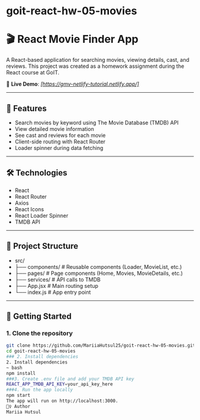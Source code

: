 # goit-react-hw-05-movies
# 🎬 React Movie Finder App

A React-based application for searching movies, viewing details, cast, and reviews. This project was created as a homework assignment during the React course at GoIT.

🔗 **Live Demo**: *[https://gmv-netlify-tutorial.netlify.app/]*

---

## 📌 Features

- Search movies by keyword using The Movie Database (TMDB) API
- View detailed movie information
- See cast and reviews for each movie
- Client-side routing with React Router
- Loader spinner during data fetching

---

## 🛠 Technologies

- React
- React Router
- Axios
- React Icons
- React Loader Spinner
- TMDB API

---

## 🧭 Project Structure

- src/
- ├── components/ # Reusable components (Loader, MovieList, etc.)
- ├── pages/ # Page components (Home, Movies, MovieDetails, etc.)
- ├── services/ # API calls to TMDB
- ├── App.jsx # Main routing setup
- └── index.js # App entry point

---

## 🚀 Getting Started

### 1. Clone the repository

```bash
git clone https://github.com/MariiaHutsul25/goit-react-hw-05-movies.git
cd goit-react-hw-05-movies
### 2. Install dependencies
2. Install dependencies
~ bash
npm install
###3. Create .env file and add your TMDB API key
REACT_APP_TMDB_API_KEY=your_api_key_here
###4. Run the app locally
npm start
The app will run on http://localhost:3000.
🙋‍♀️ Author
Mariia Hutsul
